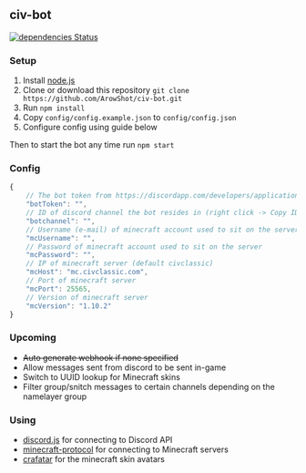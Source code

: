 ## civ-bot
[![dependencies Status](https://david-dm.org/arowshot/civ-bot/status.svg)](https://david-dm.org/arowshot/civ-bot)

### Setup
1. Install [node.js](https://nodejs.org/)
2. Clone or download this repository `git clone https://github.com/ArowShot/civ-bot.git`
3. Run `npm install`
4. Copy `config/config.example.json` to `config/config.json`
5. Configure config using guide below

Then to start the bot any time run `npm start`

### Config
```javascript
{
	// The bot token from https://discordapp.com/developers/applications/me
    "botToken": "",
    // ID of discord channel the bot resides in (right click -> Copy ID with dev mode on)
    "botchannel": "",
    // Username (e-mail) of minecraft account used to sit on the server
    "mcUsername": "",
    // Password of minecraft account used to sit on the server
    "mcPassword": "",
    // IP of minecraft server (default civclassic)
    "mcHost": "mc.civclassic.com",
    // Port of minecraft server
    "mcPort": 25565,
    // Version of minecraft server
    "mcVersion": "1.10.2"
}
```


### Upcoming
- ~~Auto generate webhook if none specified~~
- Allow messages sent from discord to be sent in-game
- Switch to UUID lookup for Minecraft skins
- Filter group/snitch messages to certain channels depending on the namelayer group

### Using
- [discord.js](https://github.com/hydrabolt/discord.js) for connecting to Discord API
- [minecraft-protocol](https://github.com/PrismarineJS/node-minecraft-protocol) for connecting to Minecraft servers
- [crafatar](https://crafatar.com/) for the minecraft skin avatars
